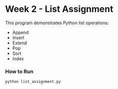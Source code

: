 # Week 2 - List Assignment

This program demonstrates Python list operations:
- Append
- Insert
- Extend
- Pop
- Sort
- Index

### How to Run
```bash
python list_assignment.py
